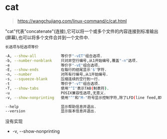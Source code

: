 
# cat

> https://wangchujiang.com/linux-command/c/cat.html

"cat"代表"concatenate"(连接),它可以将一个或多个文件的内容连接到标准输出(屏幕),也可以将多个文件合并到一个文件中.

```bash
长选项与短选项等价

-A, --show-all           等价于"-vET"组合选项.
-b, --number-nonblank    只对非空行编号,从1开始编号,覆盖"-n"选项.
-e                       等价于"-vE"组合选项.
-E, --show-ends          在每行的结尾显示'$'字符.
-n, --number             对所有行编号,从1开始编号.
-s, --squeeze-blank      压缩连续的空行到一行.
-t                       等价于"-vT"组合选项.
-T, --show-tabs          使用"^I"表示TAB(制表符).
-u                       POSIX兼容性选项,无意义.
-v, --show-nonprinting   使用"^"和"M-"符号显示控制字符,除了LFD(line feed,即换行符'\n')和TAB(制表符).

--help                   显示帮助信息并退出.
--version                显示版本信息并退出.
```

没有实现

- -v, --show-nonprinting